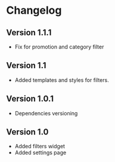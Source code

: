 # Changelog

## Version 1.1.1

- Fix for promotion and category filter

## Version 1.1

- Added templates and styles for filters.

## Version 1.0.1

- Dependencies versioning

## Version 1.0

- Added filters widget
- Added settings page